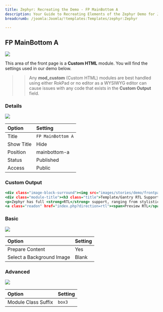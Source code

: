 ```yaml
---
title: Zephyr: Recreating the Demo - FP MainBottom A
description: Your Guide to Recreating Elements of the Zephyr Demo for Joomla
breadcrumb: /joomla:Joomla/!templates:Templates/zephyr:Zephyr

---
```


FP MainBottom A
-----

![][demo]

This area of the front page is a **Custom HTML** module. You will find the settings used in our demo below.

>> Any **mod_custom** (Custom HTML) modules are best handled using either RokPad or no editor as a WYSIWYG editor can cause issues with any code that exists in the **Custom Output** field.

### Details

![][demo2]

| Option     | Setting           |
| :--------- | :---------------- |
| Title      | `FP MainBottom A` |
| Show Title | Hide              |
| Position   | mainbottom-a      |
| Status     | Published         |
| Access     | Public            |

### Custom Output

~~~ .html
<div class="image-block-surround"><img src="images/stories/demo/frontpage/roktabs-example2.jpg" alt="image" class="image-block" /></div>
<div class="module-title"><h3 class="title">Template/Gantry RTL Support</h3></div>
<p>Zephyr has full <strong>RTL</strong> support, ranging from stylistic elements such as typography, to the <strong>Gantry Framework</strong> itself.</p>
<a class="readon" href="index.php?direction=rtl"><span>Preview RTL</span></a>
~~~

### Basic

![][demo3]

| Option                    | Setting |  
| :------------------------ | :------ |  
| Prepare Content           | Yes     |  
| Select a Background Image | Blank   |

### Advanced

![][demo4]

| Option              | Setting |  
| :------------------ | :------ |  
| Module Class Suffix | `box3`  |  

[demo]: assets/demo_4.jpeg
[demo2]: assets/demo_4a.jpeg
[demo3]: assets/demo_4b.jpeg
[demo4]: assets/demo_4c.jpeg
